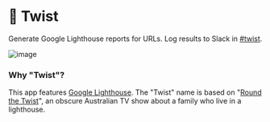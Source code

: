 # 🚨 Twist

Generate Google Lighthouse reports for URLs. Log results to Slack in [#twist](https://financialtimes.slack.com/messages/C8K8ZAFUY).

![image](https://user-images.githubusercontent.com/51677/43522199-84af3fe0-9590-11e8-9a1f-f992b02c642c.png)

### Why "Twist"?

This app features [Google Lighthouse](https://developers.google.com/web/tools/lighthouse/). The "Twist" name is based on "[Round the Twist](https://en.wikipedia.org/wiki/Round_the_Twist)", an obscure Australian TV show about a family who live in a lighthouse.
